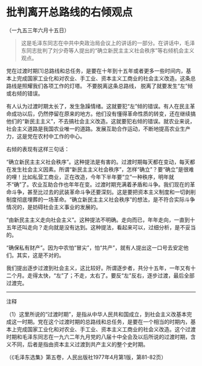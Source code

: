 # 批判离开总路线的右倾观点  
（一九五三年六月十五日）  
  
> 这是毛泽东同志在中共中央政治局会议上的讲话的一部分。在讲话中，毛泽东同志批判了刘少奇等人提出的“确立新民主主义社会秩序”等右倾机会主义观点。   
  

党在过渡时期[1]总路线和总任务，是要在十年到十五年或者更多一些时间内，基本上完成国家工业化和对农业、手工业、资本主义工商业的社会主义改造。这条总路线是照耀我们各项工作的灯塔。 不要脱离这条总路线， 脱离了就要发生“左”倾或右倾的错误。   
  

有人认为过渡时期太长了，发生急躁情绪。这就要犯“左”倾的错误。有人在民主革命成功以后，仍然停留在原来的地方。他们没有懂得革命性质的转变，还在继续搞他们的“新民主主义”，不去搞社会主义改造。这就要犯右倾的错误。就农业来说，社会主义道路是我国农业唯一的道路。发展互助合作运动，不断地提高农业生产力，这是党在农村中工作的中心。   
  

右倾的表现有这样三句话：   
  

“确立新民主主义社会秩序”。这种提法是有害的。过渡时期每天都在变动，每天都在发生社会主义因素。所谓“新民主主义社会秩序”，怎样“确立”？要“确立”是很难的哩！比如私营工商业，正在改造，今年下半年要“立”一种秩序，明年就不“确”了。农业互助合作也年年在变。过渡时期充满着矛盾和斗争。我们现在的革命斗争，甚至比过去的武装革命斗争还要深刻。这是要把资本主义制度和一切剥削制度彻底埋葬的一场革命。“确立新民主主义社会秩序”的想法，是不符合实际斗争情况的，是妨碍社会主义事业的发展的。   
  

“由新民主主义走向社会主义”。这种提法不明确。走向而已，年年走向，一直到十五年还叫走向？走向就是没有达到。这种提法，看起来可以，过细分析，是不妥当的。   
  

“确保私有财产”。因为中农怕“冒尖”，怕“共产”，就有人提出这一口号去安定他们。其实，这是不对的。   
  

我们提出逐步过渡到社会主义，这比较好。所谓逐步者，共分十五年，一年又有十二个月。走得太快，“左”了；不走，太右了。要反“左”反右，逐步过渡，最后全部过渡完。   
  
----------------  

注释   
  

（1）这里所说的“过渡时期”，是指从中华人民共和国成立，到社会主义改基本完成这一时期。党在这个过渡时期的总路线和总任务，是要在一个相当的时期内，基本上完成国家工业化和对农业、手工业、资本主义工商业的社会义改造。这个过渡时期和毛泽东同志在一九六二年九月党的八届十中全会及以后所说的过渡时期，含义不同，后者是指由资本主义过渡到共产主义的整个史时期。   
  
（《毛泽东选集》第五卷，人民出版社1977年4月第1版，第81-82页）   
  
  
   
  

   
  
  